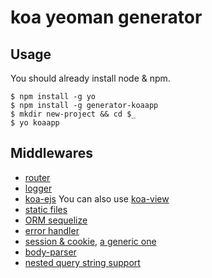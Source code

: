 koa yeoman generator
====

## Usage
You should already install node & npm.

```
$ npm install -g yo
$ npm install -g generator-koaapp
$ mkdir new-project && cd $_
$ yo koaapp
```


## Middlewares

* [router](https://github.com/alexmingoia/koa-router)
* [logger](https://github.com/koajs/logger)
* [koa-ejs](https://github.com/koajs/ejs) You can also use [koa-view](https://github.com/queckezz/koa-views)
* [static files](https://github.com/koajs/static)
* [ORM sequelize](http://docs.sequelizejs.com/en/latest/)
* [error handler](https://github.com/koajs/error)
* [session & cookie](https://github.com/koajs/session), [a generic one](https://github.com/koajs/generic-session)
* [body-parser](https://github.com/dlau/koa-body)
* [nested query string support](https://github.com/koajs/qs)
